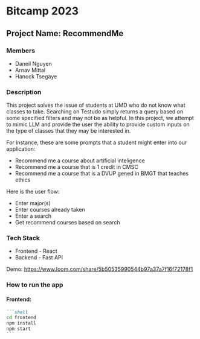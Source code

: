 # Bitcamp 2023
## Project Name: RecommendMe

### Members
* Daneil Nguyen
* Arnav Mittal
* Hanock Tsegaye 

### Description
This project solves the issue of students at UMD who do not know what classes to take. Searching on Testudo simply returns a query based on some specified filters and may not be as helpful. In this project, we attempt to mimic LLM and provide the user the ability to provide custom inputs on the type of classes that they may be interested in. 

For instance, these are some prompts that a student might enter into our application:
* Recommend me a course about artificial inteligence
* Recommend me a course that is 1 credit in CMSC
* Recommend me a course that is a DVUP gened in BMGT that teaches ethics

Here is the user flow:
* Enter major(s)
* Enter courses already taken
* Enter a search
* Get recommend courses based on search

### Tech Stack
* Frontend - React
* Backend - Fast API

Demo: https://www.loom.com/share/5b50535990544b97a37a7f16f72178f1


### How to run the app

#### Frontend:
````md
```shell
cd frontend
npm install
npm start
```
````
